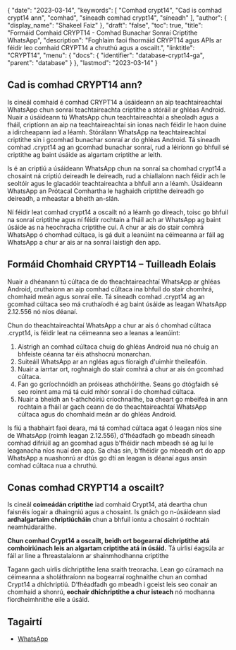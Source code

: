 {
  "date": "2023-03-14",
  "keywords": [
"Comhad crypt14",
"Cad is comhad crypt14 ann",
"comhad",
"síneadh comhad crypt14",
"síneadh"
],
  "author": {
    "display_name": "Shakeel Faiz"
},
  "draft": "false",
  "toc": true,
  "title": "Formáid Comhaid CRYPT14 - Comhad Bunachar Sonraí Criptithe WhatsApp",
  "description": "Foghlaim faoi fhormáid CRYPT14 agus APIs ar féidir leo comhaid CRYPT14 a chruthú agus a oscailt.",
  "linktitle": "CRYPT14",
  "menu": {
    "docs": {
      "identifier": "database-crypt14-ga",
      "parent": "database"
}
},
  "lastmod": "2023-03-14"
}

## Cad is comhad CRYPT14 ann?

Is cineál comhaid é comhad CRYPT14 a úsáideann an aip teachtaireachtaí WhatsApp chun sonraí teachtaireachta criptithe a stóráil ar ghléas Android. Nuair a úsáideann tú WhatsApp chun teachtaireachtaí a sheoladh agus a fháil, criptíonn an aip na teachtaireachtaí sin ionas nach féidir le haon duine a idircheapann iad a léamh. Stórálann WhatsApp na teachtaireachtaí criptithe sin i gcomhad bunachar sonraí ar do ghléas Android. Tá síneadh comhad .crypt14 ag an gcomhad bunachar sonraí, rud a léiríonn go bhfuil sé criptithe ag baint úsáide as algartam criptithe ar leith.

Is é an criptiú a úsáideann WhatsApp chun na sonraí sa chomhad crypt14 a chosaint ná criptiú deireadh le deireadh, rud a chiallaíonn nach féidir ach le seoltóir agus le glacadóir teachtaireachta a bhfuil ann a léamh. Úsáideann WhatsApp an Prótacal Comhartha le haghaidh criptithe deireadh go deireadh, a mheastar a bheith an-slán.

Ní féidir leat comhad crypt14 a oscailt nó a léamh go díreach, toisc go bhfuil na sonraí criptithe agus ní féidir rochtain a fháil ach ar WhatsApp ag baint úsáide as na heochracha criptithe cuí. A chur ar ais do stair comhrá WhatsApp ó chomhad cúltaca, is gá duit a leanúint na céimeanna ar fáil ag WhatsApp a chur ar ais ar na sonraí laistigh den app.

## Formáid Chomhaid CRYPT14 – Tuilleadh Eolais

Nuair a dhéanann tú cúltaca de do theachtaireachtaí WhatsApp ar ghléas Android, cruthaíonn an aip comhad cúltaca ina bhfuil do stair chomhrá, chomhaid meán agus sonraí eile. Tá síneadh comhad .crypt14 ag an gcomhad cúltaca seo má cruthaíodh é ag baint úsáide as leagan WhatsApp 2.12.556 nó níos déanaí.

Chun do theachtaireachtaí WhatsApp a chur ar ais ó chomhad cúltaca .crypt14, is féidir leat na céimeanna seo a leanas a leanúint:

1. Aistrigh an comhad cúltaca chuig do ghléas Android nua nó chuig an bhfeiste céanna tar éis athshocrú monarchan.
2. Suiteáil WhatsApp ar an ngléas agus fíoraigh d'uimhir theileafóin.
3. Nuair a iarrtar ort, roghnaigh do stair comhrá a chur ar ais ón gcomhad cúltaca.
4. Fan go gcríochnóidh an próiseas athchóirithe. Seans go dtógfaidh sé seo roinnt ama má tá cuid mhór sonraí i do chomhad cúltaca.
5. Nuair a bheidh an t-athchóiriú críochnaithe, ba cheart go mbeifeá in ann rochtain a fháil ar gach ceann de do theachtaireachtaí WhatsApp cúltaca agus do chomhaid meán ar do ghléas Android.

Is fiú a thabhairt faoi deara, má tá comhad cúltaca agat ó leagan níos sine de WhatsApp (roimh leagan 2.12.556), d'fhéadfadh go mbeadh síneadh comhad difriúil ag an gcomhad agus b'fhéidir nach mbeadh sé ag luí le leaganacha níos nuaí den app. Sa chás sin, b'fhéidir go mbeadh ort do app WhatsApp a nuashonrú ar dtús go dtí an leagan is déanaí agus ansin comhad cúltaca nua a chruthú.

## Conas comhad CRYPT14 a oscailt?

Is cineál **coimeádán criptithe** iad comhaid Crypt14, atá deartha chun faisnéis íogair a dhaingniú agus a chosaint. Is gnách go n-úsáideann siad **ardhalgartaim chriptiúcháin** chun a bhfuil iontu a chosaint ó rochtain neamhúdaraithe.

**Chun comhad Crypt14 a oscailt, beidh ort bogearraí díchriptithe atá comhoiriúnach leis an algartam criptithe atá in úsáid.** Tá uirlisí éagsúla ar fáil ar líne a fhreastalaíonn ar shainmhodhanna criptithe

Tagann gach uirlis díchriptithe lena sraith treoracha. Lean go cúramach na céimeanna a sholáthraíonn na bogearraí roghnaithe chun an comhad Crypt14 a dhíchriptiú. D’fhéadfadh go mbeadh i gceist leis seo conair an chomhaid a shonrú, **eochair dhíchriptithe a chur isteach** nó modhanna fíordheimhnithe eile a úsáid.


## Tagairtí
* [WhatsApp]( https://ga.wikipedia.org/wiki/WhatsApp)


